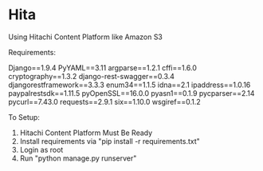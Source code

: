 # Hita
Using Hitachi Content Platform like Amazon S3

Requirements:

Django==1.9.4
PyYAML==3.11
argparse==1.2.1
cffi==1.6.0
cryptography==1.3.2
django-rest-swagger==0.3.4
djangorestframework==3.3.3
enum34==1.1.5
idna==2.1
ipaddress==1.0.16
paypalrestsdk==1.11.5
pyOpenSSL==16.0.0
pyasn1==0.1.9
pycparser==2.14
pycurl==7.43.0
requests==2.9.1
six==1.10.0
wsgiref==0.1.2

To Setup:

 1. Hitachi Content Platform Must Be Ready
 2. Install requirements via "pip install -r requirements.txt"
 3. Login as root
 4. Run "python manage.py runserver"
